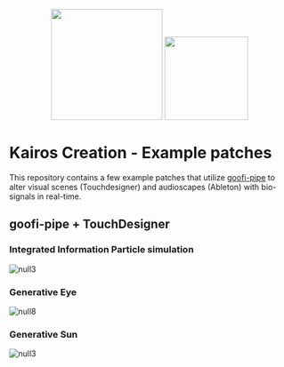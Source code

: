 <p align="center">
<img src=https://github.com/user-attachments/assets/18c3e578-7114-4280-8279-ffde9183602c width="200">
<img src=https://github.com/dav0dea/goofi-pipe/assets/36135990/60fb2ba9-4124-4ca4-96e2-ae450d55596d width="150">
</p>

# Kairos Creation - Example patches
This repository contains a few example patches that utilize [goofi-pipe](https://github.com/PhilippThoelke/goofi-pipe) to alter visual scenes (Touchdesigner) and audioscapes (Ableton) with bio-signals in real-time.

## goofi-pipe + TouchDesigner

### Integrated Information Particle simulation
![null3](https://github.com/user-attachments/assets/944495ac-d494-4d0c-b34d-96a918e4eb65)

### Generative Eye
![null8](https://github.com/user-attachments/assets/caded75d-7228-435b-825b-d2b86ee4b9ee)

### Generative Sun
![null3](https://github.com/user-attachments/assets/b49ab725-ed0a-48ad-b4db-58347960f964)
